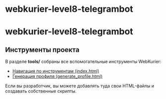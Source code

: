# webkurier-level8-telegrambot
# webkurier-level8-telegrambot

## Инструменты проекта

В разделе **tools/** собраны все вспомогательные инструменты WebKurier:

- [Навигация по инструментам (index.html)](./tools/index.html)
- [Генерация профиля (generate_profile.html)](./tools/generate_profile.html)

Если вы разработчик, вы можете добавлять туда свои HTML-файлы и создавать собственные скрипты.
